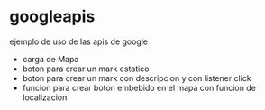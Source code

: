 googleapis
==========

ejemplo de uso de las apis de google


* carga de Mapa
* boton para crear un mark estatico
* boton para crear un mark con descripcion y con listener click
* funcion para crear boton embebido en el mapa con funcion de localizacion
